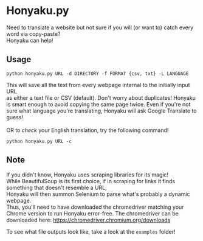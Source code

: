 # Honyaku.py
Need to translate a website but not sure if you will (or want to) catch every word via copy-paste?<br>
Honyaku can help!

## Usage
```
python honyaku.py URL -d DIRECTORY -f FORMAT {csv, txt} -L LANGUAGE
```
This will save all the text from every webpage internal to the initially input URL<br>
as either a text file or CSV (default).
Don't worry about duplicates! Honyaku is smart enough to avoid copying the same page twice.
Even if you're not sure what language you're translating, Honyaku will ask Google Translate to guess!
<br>
<br>
OR to *check* your English translation, try the following command!
```
python honyaku.py URL -c 
```

## Note
If you didn't know, Honyaku uses scraping libraries for its magic! <br>
While BeautifulSoup is its first choice, if in scraping for links it finds something that doesn't resemble a URL,<br>
Honyaku will then summon Selenium to parse what's probably a dynamic webpage.<br>
Thus, you'll need to have downloaded the chromedriver matching your Chrome version to run Honyaku error-free.
The chromedriver can be downloaded here: https://chromedriver.chromium.org/downloads

To see what file outputs look like, take a look at the `examples` folder!